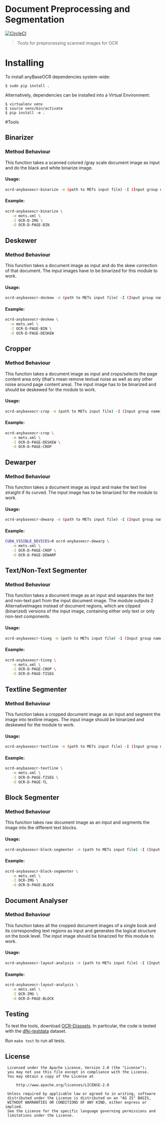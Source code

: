 # Document Preprocessing and Segmentation

[![CircleCI](https://circleci.com/gh/mjenckel/OCR-D-LAYoutERkennung.svg?style=svg)](https://circleci.com/gh/mjenckel/OCR-D-LAYoutERkennung)

> Tools for preprocessing scanned images for OCR

# Installing

To install anyBaseOCR dependencies system-wide:

    $ sudo pip install .

Alternatively, dependencies can be installed into a Virtual Environment:

    $ virtualenv venv
    $ source venv/bin/activate
    $ pip install -e .

#Tools

## Binarizer

### Method Behaviour 
 This function takes a scanned colored /gray scale document image as input and do the black and white binarize image.
 
 #### Usage:
```sh
ocrd-anybaseocr-binarize -m (path to METs input file) -I (Input group name) -O (Output group name) [-p (path to parameter file) -o (METs output filename)]
```

#### Example: 
```sh
ocrd-anybaseocr-binarize \
   -m mets.xml \
   -I OCR-D-IMG \
   -O OCR-D-PAGE-BIN
```

## Deskewer

### Method Behaviour 
 This function takes a document image as input and do the skew correction of that document. The input images have to be binarized for this module to work.
 
 #### Usage:
```sh
ocrd-anybaseocr-deskew -m (path to METs input file) -I (Input group name) -O (Output group name) [-p (path to parameter file) -o (METs output filename)]
```

#### Example: 
```sh
ocrd-anybaseocr-deskew \
  -m mets.xml \
  -I OCR-D-PAGE-BIN \
  -O OCR-D-PAGE-DESKEW
```

## Cropper

### Method Behaviour 
 This function takes a document image as input and crops/selects the page content area only (that's mean remove textual noise as well as any other noise around page content area). The input image has to be binarized and should be deskewed for the module to work. 
 
 #### Usage:
```sh
ocrd-anybaseocr-crop -m (path to METs input file) -I (Input group name) -O (Output group name) [-p (path to parameter file) -o (METs output filename)]
```

#### Example: 
```sh
ocrd-anybaseocr-crop \
   -m mets.xml \
   -I OCR-D-PAGE-DESKEW \
   -O OCR-D-PAGE-CROP
```


## Dewarper

### Method Behaviour 
 This function takes a document image as input and make the text line straight if its curved. The input image has to be binarized for the module to work.
 
 #### Usage:
```sh
ocrd-anybaseocr-dewarp -m (path to METs input file) -I (Input group name) -O (Output group name) [-p (path to parameter file) -o (METs output filename)]
```


#### Example: 
```sh
CUDA_VISIBLE_DEVICES=0 ocrd-anybaseocr-dewarp \
   -m mets.xml \
   -I OCR-D-PAGE-CROP \
   -O OCR-D-PAGE-DEWARP
```

## Text/Non-Text Segmenter

### Method Behaviour 
 This function takes a document image as an input and separates the text and non-text part from the input document image. 
 The module outputs 2 AlternativeImages instead of document regions, which are clipped (binarized) versions of the input image, containing either only text or only non-text components.
 
 #### Usage:
```sh
ocrd-anybaseocr-tiseg -m (path to METs input file) -I (Input group name) -O (Output group name) [-p (path to parameter file) -o (METs output filename)]
```

#### Example: 
```sh
ocrd-anybaseocr-tiseg \
   -m mets.xml \
   -I OCR-D-PAGE-CROP \
   -O OCR-D-PAGE-TISEG
```

## Textline Segmenter

### Method Behaviour 
 This function takes a cropped document image as an input and segment the image into textline images. The input image should be binarized and deskewed for the module to work. 
 
 #### Usage:
```sh
ocrd-anybaseocr-textline -m (path to METs input file) -I (Input group name) -O (Output group name) [-p (path to parameter file) -o (METs output filename)]
```

#### Example: 
```sh
ocrd-anybaseocr-textline \
   -m mets.xml \
   -I OCR-D-PAGE-TISEG \
   -O OCR-D-PAGE-TL
```

## Block Segmenter

### Method Behaviour 
 This function takes raw document image as an input and segments the image into the different text blocks.
 
 #### Usage:
```sh
ocrd-anybaseocr-block-segmenter -m (path to METs input file) -I (Input group name) -O (Output group name) [-p (path to parameter file) -o (METs output filename)]
```

#### Example: 
```sh
ocrd-anybaseocr-block-segmenter \
   -m mets.xml \
   -I OCR-IMG \
   -O OCR-D-PAGE-BLOCK
```

## Document Analyser

### Method Behaviour 
 This function takes all the cropped document images of a single book and its corresponding text regions as input and generates the logical structure on the book level. The input image should be binarized for this module to work.
 
 #### Usage:
```sh
ocrd-anybaseocr-layout-analysis -m (path to METs input file) -I (Input group name) -O (Output group name) [-p (path to parameter file) -o (METs output filename)]
```

#### Example: 
```sh
ocrd-anybaseocr-layout-analysis \
   -m mets.xml \
   -I OCR-IMG \
   -O OCR-D-PAGE-BLOCK
```


## Testing

To test the tools, download [OCR-D/assets](https://github.com/OCR-D/assets). In
particular, the code is tested with the
[dfki-testdata](https://github.com/OCR-D/assets/tree/master/data/dfki-testdata)
dataset.

Run `make test` to run all tests.

## License


```
 Licensed under the Apache License, Version 2.0 (the "License");
 you may not use this file except in compliance with the License.
 You may obtain a copy of the License at

     http://www.apache.org/licenses/LICENSE-2.0

 Unless required by applicable law or agreed to in writing, software
 distributed under the License is distributed on an "AS IS" BASIS,
 WITHOUT WARRANTIES OR CONDITIONS OF ANY KIND, either express or implied.
 See the License for the specific language governing permissions and
 limitations under the License.
 ```
